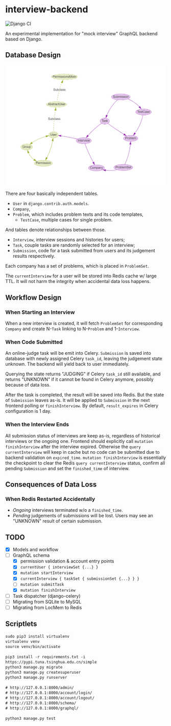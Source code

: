 # interview-backend

![Django CI](https://github.com/LionNatsu/interview-backend/workflows/Django%20CI/badge.svg)

An experimental implementation for "mock interview" GraphQL backend
based on Django.

## Database Design

![models](docs/models.png)

There are four basically independent tables.
- `User` in `django.contrib.auth.models`.
- `Company`,
- `Problem`, which includes problem texts and its code templates,
    - `TestCase`, multiple cases for single problem.

And tables denote relationships between those.
- `Interview`, interview sessions and histories for users;
- `Task`, couple tasks are randomly selected for an interview;
- `Submission`, code for a task submitted from users and its judgement
results respectively.

Each company has a set of problems, which is placed in `ProblemSet`.

The `currentInterview` for a user will be stored into Redis cache w/ large TTL.
It will not harm the integrity when accidental data loss happens.

## Workflow Design

### When Starting an Interview

When a new interview is created, it will fetch `ProblemSet` for corresponding
`Company` and create N-`Task` linking to N-`Problem`
and 1-`Interview`.

### When Code Submitted

An online-judge task will be emit into Celery. `Submission` is saved
into database with newly assigned Celery `task_id`, leaving the judgement state
unknown. The backend will yield back to user immediately.

Querying the state returns "JUDGING" if Celery `task_id` still available, and
returns "UNKNOWN" if it cannot be found in Celery anymore,
possibly because of data loss.

After the task is completed, the result will be saved into Redis. But the state
of `Submission` leaves as-is. It will be applied to `Submission` in the next
frontend polling or `finishInterview`. By default, `result_expires`
in Celery configuration is 1 day.

### When the Interview Ends

All submission status of interviews are keep as-is, regardless of
historical interviews or the ongoing one. Frontend should explicitly
call `mutation finishInterview` after the interview expired. Otherwise 
the `query currentInterview` will keep in cache but no code can be submitted
due to backend validation on `expired_time`. `mutation finishInterview`
is essentially the checkpoint to clear the Redis `query currentInterview`
status, confirm all pending `Submission` and set
the `finished_time` of interview.

## Consequences of Data Loss

### When Redis Restarted Accidentally

- *Ongoing* interviews terminated w/o a `finished_time`.
- *Pending* judgements of submissions will be lost. Users may see
an "UNKNOWN" result of certain submission.

## TODO

- [x] Models and workflow
- [ ] GraphQL schema
    - [x] permission validation & account entry points
    - [x] `currentUser { interviewSet {...} }`
    - [x] `mutation startInterview`
    - [x] `currentInterview { taskSet { submissionSet {...} } }`
    - [ ] `mutation submitTask`
    - [x] `mutation finishInterview`
- [ ] Task dispatcher (django-celery)
- [ ] Migrating from SQLite to MySQL
- [ ] Migrating from LocMem to Redis

## Scriptlets

```shell
sudo pip3 install virtualenv
virtualenv venv
source venv/bin/activate

pip3 install -r requirements.txt -i https://pypi.tuna.tsinghua.edu.cn/simple
python3 manage.py migrate
python3 manage.py createsuperuser
python3 manage.py runserver

# http://127.0.0.1:8000/admin/
# http://127.0.0.1:8000/account/login/
# http://127.0.0.1:8000/account/logout/
# http://127.0.0.1:8000/schema/
# http://127.0.0.1:8000/graphql/

python3 manage.py test
```

